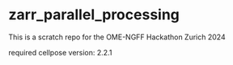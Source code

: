 # zarr_parallel_processing

This is a scratch repo for the OME-NGFF Hackathon Zurich 2024

required cellpose version: 2.2.1
